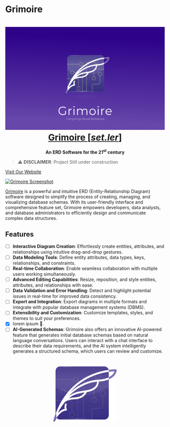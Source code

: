 # Grimoire

<a href="https://gri-moire.vercel.app/">
<h1 align="center" >
<img src="./assets/banner.png" alt="Grimoire downloader logo"  />
<br/>
Grimoire [<em>set.ler</em>]
</h1>
</a>

<p align="center" >
<strong>An ERD Software for the 21<sup>st</sup> century</strong>
</p>

> ⚠️ **DISCLAIMER**: Project Still under construction

[Visit Our Website]()

[![Grimoire Screenshot](/path/to/screenshot.png)](https://gri-moire.vercel.app/)

[Grimoire](https://gri-moire.vercel.app/) is a powerful and intuitive ERD (Entity-Relationship Diagram) software designed to simplify the process of creating, managing, and visualizing database schemas. With its user-friendly interface and comprehensive feature set, Grimoire empowers developers, data analysts, and database administrators to efficiently design and communicate complex data structures.

## Features

- [ ] **Interactive Diagram Creation**: Effortlessly create entities, attributes, and relationships using intuitive drag-and-drop gestures.
- [ ] **Data Modeling Tools**: Define entity attributes, data types, keys, relationships, and constraints.
- [ ] **Real-time Collaboration**: Enable seamless collaboration with multiple users working simultaneously.
- [ ] **Advanced Editing Capabilities**: Resize, reposition, and style entities, attributes, and relationships with ease.
- [ ] **Data Validation and Error Handling**: Detect and highlight potential issues in real-time for improved data consistency.
- [ ] **Export and Integration**: Export diagrams in multiple formats and integrate with popular database management systems (DBMS).
- [ ] **Extensibility and Customization**: Customize templates, styles, and themes to suit your preferences.
- [x] lorem ipsum 🐤.
- [ ] **AI-Generated Schemas**: Grimoire also offers an innovative AI-powered feature that generates initial database schemas based on natural language conversations. Users can interact with a chat interface to describe their data requirements, and the AI system intelligently generates a structured schema, which users can review and customize.

<h1 align="center" >
<a href="https://gri-moire.vercel.app/">
<img src="./assets/logo.png" alt="Grimoire downloader logo" width="200" />
</a>
</h1>

<!-- use zetlr docs -->
